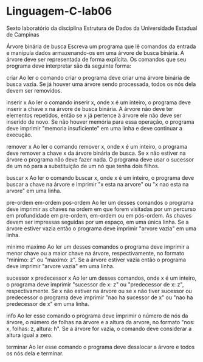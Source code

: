 # Linguagem-C-lab06
Sexto laboratório da disciplina Estrutura de Dados da Universidade Estadual de Campinas

Árvore binária de busca
Escreva um programa que lê comandos da entrada e manipula dados armazenando-os em uma árvore de busca binária. A árvore deve ser representada de forma explícita.
Os comandos que seu programa deve interpretar são da seguinte forma:

criar
Ao ler o comando criar o programa deve criar uma árvore binária de busca vazia. Se já houver uma árvore sendo processada, todos os nós dela devem ser removidos.

inserir x
Ao ler o comando inserir x, onde x é um inteiro, o programa deve inserir a chave x na árvore de busca binária. A árvore não deve ter elementos repetidos, então se x já pertence à árvore ele não deve ser inserido de novo. Se não houver memória para essa operação, o programa deve imprimir "memoria insuficiente" em uma linha e deve continuar a execução.

remover x
Ao ler o comando remover x, onde x é um inteiro, o programa deve remover a chave x da árvore binária de busca. Se x não estiver na árvore o programa não deve fazer nada. O programa deve usar o sucessor de um nó para a substituição de um nó que tenha dois filhos.

buscar x
Ao ler o comando buscar x, onde x é um inteiro, o programa deve buscar a chave na árvore e imprimir "x esta na arvore" ou "x nao esta na arvore" em uma linha.

pre-ordem
em-ordem
pos-ordem
Ao ler um desses comandos o programa deve imprimir as chaves na ordem em que forem visitadas por um percurso em profundidade em pre-ordem, em-ordem ou em pós-ordem. As chaves devem ser impressas seguidas por um espaço, em uma única linha. Se a árvore estiver vazia então o programa deve imprimir "arvore vazia" em uma linha.

minimo
maximo
Ao ler um desses comandos o programa deve imprimir a menor chave ou a maior chave na árvore, respectivamente, no formato "minimo: z" ou "maximo: z". Se a árvore estiver vazia então o programa deve imprimir "arvore vazia" em uma linha.

sucessor x
predecessor x
Ao ler um desses comandos, onde x é um inteiro, o programa deve imprimir "sucessor de x: z" ou "predecessor de x: z", respectivamente. Se x não estiver na árvore ou se x não tiver sucessor ou predecessor o programa deve imprimir "nao ha sucessor de x" ou "nao ha predecessor de x" em uma linha.

info
Ao ler esse comando o programa deve imprimir o número de nós da árvore, o número de folhas na árvore e a altura da arvore, no formato "nos: x, folhas: z, altura: h". Se a árvore for vazia, o comando deve considerar a altura igual a zero.

terminar
Ao ler esse comando o programa deve desalocar a árvore e todos os nós dela e terminar.
